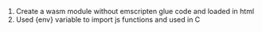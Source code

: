 1. Create a wasm module without emscripten glue code and loaded in html
2. Used {env} variable to import js functions and used in C